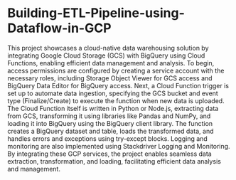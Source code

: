 # Building-ETL-Pipeline-using-Dataflow-in-GCP
This project showcases a cloud-native data warehousing solution by integrating Google Cloud Storage (GCS) with BigQuery using Cloud Functions, enabling efficient data management and analysis. To begin, access permissions are configured by creating a service account with the necessary roles, including Storage Object Viewer for GCS access and BigQuery Data Editor for BigQuery access. Next, a Cloud Function trigger is set up to automate data ingestion, specifying the GCS bucket and event type (Finalize/Create) to execute the function when new data is uploaded. The Cloud Function itself is written in Python or Node.js, extracting data from GCS, transforming it using libraries like Pandas and NumPy, and loading it into BigQuery using the BigQuery client library. The function creates a BigQuery dataset and table, loads the transformed data, and handles errors and exceptions using try-except blocks. Logging and monitoring are also implemented using Stackdriver Logging and Monitoring. By integrating these GCP services, the project enables seamless data extraction, transformation, and loading, facilitating efficient data analysis and management.
